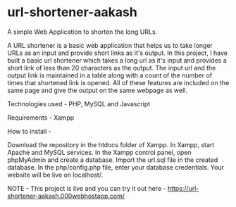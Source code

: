 # url-shortener-aakash
A simple Web Application to shorten the long URLs.

A URL shortener is a basic web application that helps us to take longer URLs as an input and provide short links as it's output. In this project, I have built a basic url shortener which takes a long url as it's input and provides a short link of less than 20 characters as the output. The input url and the output link is maintained in a table along with a count of the number of times that shortened link is opened. All of these features are included on the same page and give the output on the same webpage as well. 

Technologies used - PHP, MySQL and Javascript

Requirements - Xampp

How to install - 

Download the repository in the htdocs folder of Xampp.
In Xampp, start Apache and MySQL services.
In the Xampp control panel, open phpMyAdmin and create a database.
Import the url.sql file in the created database.
In the php/config.php file, enter your database credentials.
Your website will be live on localhost/<project-folder-name>.
  
  
  NOTE - This project is live and you can try it out here - https://url-shortener-aakash.000webhostapp.com/
  
  
